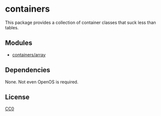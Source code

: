 # containers

This package provides a collection of container classes that suck less than tables.

## Modules

* [containers/array](containers/man/array)

## Dependencies

None. Not even OpenOS is required.

## License

[CC0](https://creativecommons.org/share-your-work/public-domain/cc0/)
